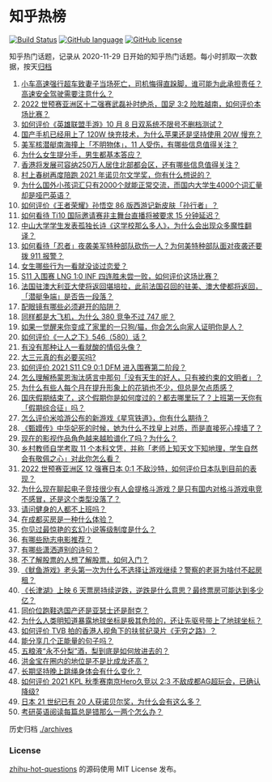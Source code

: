 # 知乎热榜
[![Build Status](https://github.com/ToWeLong/zhihu-hot-questions/workflows/CI/badge.svg)](https://github.com/ToWeLong/zhihu-hot-questions/actions)
[![GitHub language](https://img.shields.io/badge/language-golang-orange.svg)](https://golang.org/)
[![GitHub license](https://img.shields.io/github/license/ToWeLong/zhihu-hot-questions)](https://github.com/ToWeLong/zhihu-hot-questions/blob/main/LICENSE)

知乎热门话题，记录从 2020-11-29 日开始的知乎热门话题。每小时抓取一次数据，按天[归档](./archives)

<!-- BEGIN -->

1. [小车高速强行超车致妻子当场死亡，司机悔得直跺脚，谁可能为此承担责任？高速安全驾驶需要注意什么？](https://www.zhihu.com/question/491054094)
1. [2022 世预赛亚洲区十二强赛武磊补时绝杀，国足 3:2 险胜越南，如何评价本场比赛？](https://www.zhihu.com/question/491016145)
1. [如何评价《英雄联盟手游》10 月 8 日双系统不限号不删档测试？](https://www.zhihu.com/question/491103003)
1. [国产手机已经用上了 120W 快充技术，为什么苹果还是坚持使用 20W 慢充？](https://www.zhihu.com/question/486796016)
1. [美军核潜艇南海撞上「不明物体」，11 人受伤，有哪些信息值得关注？](https://www.zhihu.com/question/491123622)
1. [为什么女生提分手，男生都基本答应？](https://www.zhihu.com/question/335505500)
1. [香港将发展可容纳250万人居住北部都会区，还有哪些信息值得关注？](https://www.zhihu.com/question/490865267)
1. [村上春树再度陪跑 2021 年诺贝尔文学奖，你有什么想说的？](https://www.zhihu.com/question/491060908)
1. [为什么国外小孩词汇只有2000个就能正常交流，而国内大学生4000个词汇量却是哑巴英语？](https://www.zhihu.com/question/377998055)
1. [如何评价《王者荣耀》孙悟空 86 版西游记新皮肤「孙行者」？](https://www.zhihu.com/question/491082708)
1. [如何看待 Ti10 国际邀请赛非主舞台直播将被要求 15 分钟延迟？](https://www.zhihu.com/question/491063413)
1. [中山大学学生发表孤独长诗《这学校那么多人》，为什么会出现众多魔性翻译？](https://www.zhihu.com/question/490687710)
1. [如何看待「忍者」夜袭美军特种部队砍伤一人？为何美特种部队面对夜袭还要拨 911 报警？](https://www.zhihu.com/question/490400240)
1. [女生哪些行为一看就没谈过恋爱？](https://www.zhihu.com/question/274051741)
1. [S11 入围赛 LNG 1:0 INF 四连胜未尝一败，如何评价这场比赛？](https://www.zhihu.com/question/491061326)
1. [法国驻澳大利亚大使将返回堪培拉，此前法国召回的驻美、澳大使都将返回，「潜艇争端」是否告一段落？](https://www.zhihu.com/question/490975692)
1. [配眼镜有哪些必须避开的陷阱？](https://www.zhihu.com/question/20123451)
1. [同样都是大飞机，为什么 380 竞争不过 747 呢？](https://www.zhihu.com/question/488937165)
1. [如果一觉醒来你变成了家里的一只狗/猫，你会怎么向家人证明你是人？](https://www.zhihu.com/question/478157879)
1. [如何评价《一人之下》546（580）话？](https://www.zhihu.com/question/491098547)
1. [有没有那种让人一看就酸的情侣头像？](https://www.zhihu.com/question/432753689)
1. [大三元真的有必要买吗?](https://www.zhihu.com/question/490808357)
1. [如何评价 2021 S11 C9 0:1 DFM 进入围赛第二阶段？](https://www.zhihu.com/question/491105188)
1. [怎么理解杨蒙恩淘汰感言中那句「没有天生的好人，只有被约束的文明者」？](https://www.zhihu.com/question/490942182)
1. [为什么有些人每个月在提升形象上的花销也不少，但总是欠点质感？](https://www.zhihu.com/question/490477332)
1. [国庆假期结束了，这个假期你是如何度过的？都去哪里玩了？上班第一天你有「假期综合征」吗？](https://www.zhihu.com/question/491144281)
1. [怎么评价米哈游公布的新游戏《星穹铁道》，你有什么期待？](https://www.zhihu.com/question/490783057)
1. [《甄嬛传》中华妃死的时候，她为什么不找皇上对质，而是直接死心撞墙了？](https://www.zhihu.com/question/401760465)
1. [现在的影视作品角色越来越脸谱化了吗？为什么？](https://www.zhihu.com/question/487244159)
1. [乡村教师自学考取 11 个本科文凭，并称「老师上知天文下知地理，学生自然会有敬佩之心」对此你怎么看？](https://www.zhihu.com/question/491140759)
1. [2022 世预赛亚洲区 12 强赛日本 0:1 不敌沙特，如何评价日本队到目前的表现？](https://www.zhihu.com/question/491113830)
1. [为什么现在聊起电子竞技很少有人会提格斗游戏？是只有国内对格斗游戏电竞不感冒，还是这个类型没落了？](https://www.zhihu.com/question/449264618)
1. [请问健身的人都不上班吗？](https://www.zhihu.com/question/422647027)
1. [在成都买房是一种什么体验？](https://www.zhihu.com/question/63291355)
1. [你见过最惊艳的玄幻小说等级制度是什么？](https://www.zhihu.com/question/380047941)
1. [有哪些励志电影推荐？](https://www.zhihu.com/question/425345457)
1. [有哪些潇洒道别的诗句？](https://www.zhihu.com/question/393625138)
1. [不了解股票的人想了解股票，如何入门？](https://www.zhihu.com/question/20683851)
1. [《鱿鱼游戏》老头第一次为什么不选择让游戏继续？警察的老哥为啥付不起房租？](https://www.zhihu.com/question/488922215)
1. [《长津湖》上映 6 天票房持续逆跌，逆跌是什么意思？最终票房可能达到多少亿？](https://www.zhihu.com/question/490818715)
1. [同价位跑鞋选国产还是亚瑟士还是耐克？](https://www.zhihu.com/question/291770905)
1. [为什么人类明知道暴露地球坐标是极其危险的，还让先驱号带上了地球坐标？](https://www.zhihu.com/question/486346249)
1. [如何评价 TVB 拍的香港人视角下的扶贫纪录片《无穷之路》？](https://www.zhihu.com/question/487385061)
1. [能分享几个正能量的句子吗？](https://www.zhihu.com/question/472891250)
1. [五粮液“永不分梨”酒，梨到底是如何放进去的？](https://www.zhihu.com/question/485979041)
1. [洪金宝在圈内的地位是不是比成龙还高？](https://www.zhihu.com/question/65917951)
1. [长期坚持晚上跳绳身体会有什么变化？](https://www.zhihu.com/question/434554470)
1. [如何评价 2021 KPL 秋季赛南京Hero久竞以 2:3 不敌成都AG超玩会，已确认降级?](https://www.zhihu.com/question/491022204)
1. [日本 21 世纪已有 20 人获诺贝尔奖，为什么会有这么多？](https://www.zhihu.com/question/490750303)
1. [考研英语阅读每篇总是错那么一两个怎么办？](https://www.zhihu.com/question/387056133)

<!-- END -->

历史归档 [./archives](./archives)


### License
[zhihu-hot-questions](https://github.com/towelong/zhihu-hot-questions) 的源码使用 MIT License 发布。